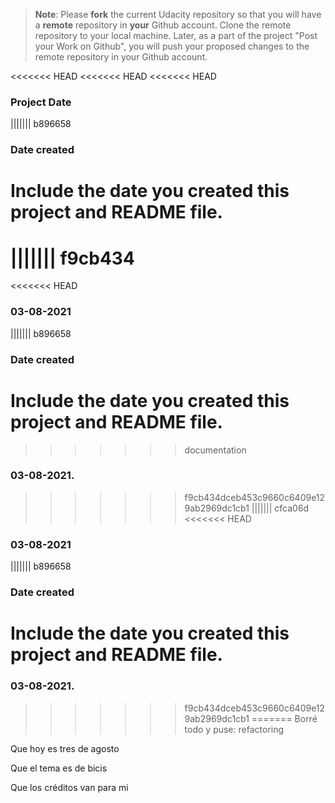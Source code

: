 >**Note**: Please **fork** the current Udacity repository so that you will have a **remote** repository in **your** Github account. Clone the remote repository to your local machine. Later, as a part of the project "Post your Work on Github", you will push your proposed changes to the remote repository in your Github account.

<<<<<<< HEAD
<<<<<<< HEAD
<<<<<<< HEAD
### Project Date
||||||| b896658
### Date created
Include the date you created this project and README file.
=======
||||||| f9cb434
=======
<<<<<<< HEAD
### 03-08-2021
||||||| b896658
### Date created
Include the date you created this project and README file.
=======
>>>>>>> documentation
### 03-08-2021.
>>>>>>> f9cb434dceb453c9660c6409e129ab2969dc1cb1
||||||| cfca06d
<<<<<<< HEAD
### 03-08-2021
||||||| b896658
### Date created
Include the date you created this project and README file.
=======
### 03-08-2021.
>>>>>>> f9cb434dceb453c9660c6409e129ab2969dc1cb1
=======
Borré todo y puse:
>>>>>>> refactoring

Que hoy es tres de agosto

Que el tema es de bicis

Que los créditos van para mi